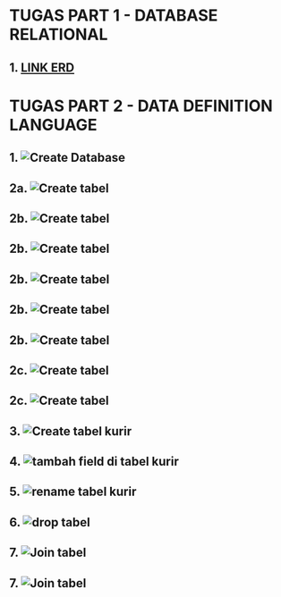 # TUGAS PART 1 - DATABASE RELATIONAL

## 1. [LINK ERD](https://drive.google.com/file/d/1KTll68yfyeb6mu8lg8QZgQg9bWcBvi3q/view?usp=sharing)

# TUGAS PART 2 - DATA DEFINITION LANGUAGE

## 1. ![Create Database](./foto/Screenshot%20from%202022-07-23%2021-00-05.png)

## 2a. ![Create tabel](./foto/Screenshot%20from%202022-07-23%2021-09-06.png)

## 2b. ![Create tabel](./foto/Screenshot%20from%202022-07-23%2021-18-09.png)

## 2b. ![Create tabel](./foto/Screenshot%20from%202022-07-23%2021-20-59.png)

## 2b. ![Create tabel](./foto/Screenshot%20from%202022-07-23%2021-26-14.png)

## 2b. ![Create tabel](./foto/Screenshot%20from%202022-07-23%2021-29-51.png)

## 2b. ![Create tabel](./foto/Screenshot%20from%202022-07-23%2021-32-39.png)

## 2c. ![Create tabel](./foto/Screenshot%20from%202022-07-23%2021-37-58.png)

## 2c. ![Create tabel](./foto/Screenshot%20from%202022-07-23%2021-45-17.png)

## 3. ![Create tabel kurir](./foto/Screenshot%20from%202022-07-23%2021-47-54.png)

## 4. ![tambah field di tabel kurir](./foto/Screenshot%20from%202022-07-23%2021-49-48.png)

## 5. ![rename tabel kurir](./foto/Screenshot%20from%202022-07-23%2021-52-17.png)

## 6. ![drop tabel](./foto/Screenshot%20from%202022-07-23%2021-54-22.png)

## 7. ![Join tabel](./foto/Screenshot%20from%202022-07-23%2022-02-39.png)

## 7. ![Join tabel](./foto/Screenshot%20from%202022-07-23%2022-30-08.png)
